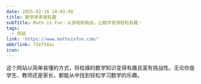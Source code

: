 ```yaml
---
date: 2025-02-16 18:03:08
title: 数学原来很有趣
subTitle: Math is Fun：以游戏和挑战，让数学变得轻松有趣！
tags:
  - 网站
link: 'https://www.mathsisfun.com/'
abbrlink: 72ef58ac
icon:
---
```


这个网站以简单易懂的方式，将枯燥的数学知识变得有趣且富有挑战性。无论你是学生、教师还是家长，都能从中找到轻松学习数学的乐趣。